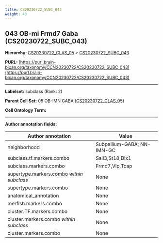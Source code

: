 ```yaml
---
title: CS20230722_SUBC_043
weight: 43
---
```

## 043 OB-mi Frmd7 Gaba (CS20230722_SUBC_043)
<b>Hierarchy: </b>
[CS20230722_CLAS_05](../CS20230722_CLAS_05) >
[CS20230722_SUBC_043](../CS20230722_SUBC_043)

**PURL:** [https://purl.brain-bican.org/taxonomy/CCN20230722/CS20230722_SUBC_043](https://purl.brain-bican.org/taxonomy/CCN20230722/CS20230722_SUBC_043)

---


**Labelset:** subclass (Rank: 2)

**Parent Cell Set:** 05 OB-IMN GABA ([CS20230722_CLAS_05](../CS20230722_CLAS_05))



**Cell Ontology Term:** 

[MARKER GENES.]: #


---

[TRANSFERRED ANNOTATIONS.]: #


[AUTHOR ANNOTATION FIELDS.]: #


**Author annotation fields:**

| Author annotation | Value |
|-------------------|-------|
|neighborhood|Subpallium-GABA; NN-IMN-GC|
|subclass.tf.markers.combo|Sall3,St18,Dlx1|
|subclass.markers.combo|Frmd7,Vip,Tcap|
|supertype.markers.combo _within subclass_|None|
|supertype.markers.combo|None|
|anatomical_annotation|None|
|merfish.markers.combo|None|
|cluster.TF.markers.combo|None|
|cluster.markers.combo _within subclass_|None|
|cluster.markers.combo|None|
